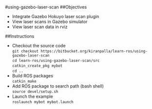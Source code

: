 #using-gazebo-laser-scan
##Objectives
- Integrate Gazebo Hokuyo laser scan plugin
- View laser scans in Gazebo simulator
- View laser scan data in rviz

##Instructions
- Checkout the source code  
`git checkout https://bitbucket.org/kiranpalla/learn-ros/using-gazebo-laser-scan`  
`cd learn-ros/using-gazebo-laser-scan/src`  
`catkin_create_pkg mybot`  
`cd ..`  
- Build ROS packages  
`catkin_make`  
- Add ROS package to search path (bash shell)  
`source devel/setup.sh`  
- Launch the example  
`roslaunch mybot mybot.launch`
